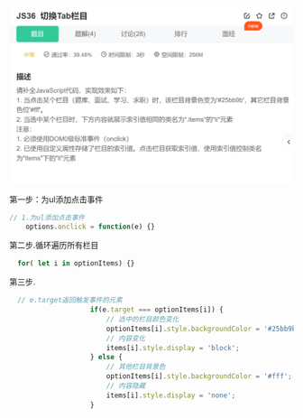 ![66998500650](assets/1669985006509.png)

第一步：为ul添加点击事件

~~~js
// 1.为ul添加点击事件
    options.onclick = function(e) {}
~~~

第二步.循环遍历所有栏目

~~~js
  for( let i in optionItems) {}
~~~

第三步.

~~~js
  // e.target返回触发事件的元素
                    if(e.target === optionItems[i]) {
                        // 选中的栏目颜色变化
                        optionItems[i].style.backgroundColor = '#25bb9b';
                        // 内容变化
                        items[i].style.display = 'block';
                    } else {
                        // 其他栏目背景色
                        optionItems[i].style.backgroundColor = '#fff';
                        // 内容隐藏
                        items[i].style.display = 'none';
                    }
~~~

